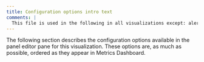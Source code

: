 ```yaml
---
title: Configuration options intro text
comments: |
  This file is used in the following in all visualizations except: alert list, annotations list, logs, news, text
---
```


The following section describes the configuration options available in the panel editor pane for this visualization. These options are, as much as possible, ordered as they appear in Metrics Dashboard.
